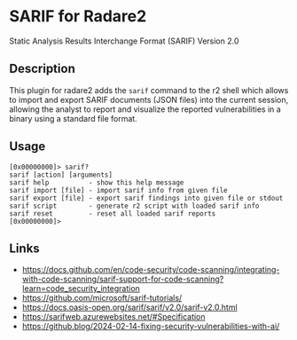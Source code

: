 # SARIF for Radare2

Static Analysis Results Interchange Format (SARIF) Version 2.0

## Description

This plugin for radare2 adds the `sarif` command to the r2 shell which allows to import and export SARIF documents (JSON files) into the current session, allowing the analyst to report and visualize the reported vulnerabilities in a binary using a standard file format.

## Usage

```
[0x00000000]> sarif?
sarif [action] [arguments]
sarif help          - show this help message
sarif import [file] - import sarif info from given file
sarif export [file] - export sarif findings into given file or stdout
sarif script        - generate r2 script with loaded sarif info
sarif reset         - reset all loaded sarif reports
[0x00000000]>
```

## Links

* https://docs.github.com/en/code-security/code-scanning/integrating-with-code-scanning/sarif-support-for-code-scanning?learn=code_security_integration
* https://github.com/microsoft/sarif-tutorials/
* https://docs.oasis-open.org/sarif/sarif/v2.0/sarif-v2.0.html
* https://sarifweb.azurewebsites.net/#Specification
* https://github.blog/2024-02-14-fixing-security-vulnerabilities-with-ai/
